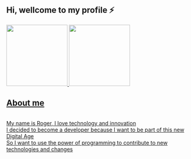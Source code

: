## Hi, wellcome to my profile ⚡
<div align="center" style="display: flex;">
  <a href="https://github.com/RogerPatiota">
  <img height="160em" src="https://github-readme-stats.vercel.app/api?username=RogerPatriota&show_icons=true&theme=gotham&include_all_commits=true&count_private=true&title_color=40e0d0&icon_color=26867c&border_color=40e0d0&text_color=d8f8f5"/>
  <img height="160em" src="https://github-readme-stats.vercel.app/api/top-langs/?username=RogerPatriota&layout=compact&langs_count=7&theme=gotham&title_color=40e0d0&border_color=40e0d0&icon_color=26867c&text_color=d8f8f5"/>
</div>

## About me
<div style="display: flex;">
  <p>My name is Roger, I love technology and innovation<br>
  I decided to become a developer because I want to be part of this new Digital Age<br>
  So I want to use the power of programming to contribute to new technologies and changes</p>
</div>
